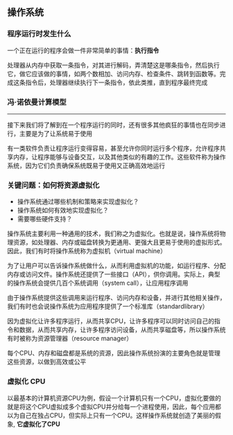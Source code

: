 ## 操作系统

### 程序运行时发生什么

一个正在运行的程序会做一件非常简单的事情：**执行指令**

处理器从内存中获取一条指令，对其进行解码，弄清楚这是哪条指令，然后执行它，做它应该做的事情，如两个数相加、访问内存、检查条件、跳转到函数等。完成这条指令后，处理器继续执行下一条指令，依此类推，直到程序最终完成

### 冯·诺依曼计算模型

---------------------------

接下来我们将了解到在一个程序运行的同时，还有很多其他疯狂的事情也在同步进行，主要是为了让系统易于使用

有一类软件负责让程序运行变得容易，甚至允许你同时运行多个程序，允许程序共享内存，让程序能够与设备交互，以及其他类似的有趣的工作。这些软件称为操作系统，因为它们负责确保系统既易于使用又正确高效地运行


### 关键问题：如何将资源虚拟化

- 操作系统通过哪些机制和策略来实现虚拟化？
- 操作系统如何有效地实现虚拟化？
- 需要哪些硬件支持？

操作系统主要利用一种通用的技术，我们称之为虚拟化。也就是说，操作系统将物理资源，如处理器、内存或磁盘转换为更通用、更强大且更易于使用的虚拟形式。因此，我们有时将操作系统称为虚拟机（virtual machine）

为了让用户可以告诉操作系统做什么，从而利用虚拟机的功能，如运行程序、分配内存或访问文件。操作系统还提供了一些接口（API），供你调用。实际上，典型的操作系统会提供几百个系统调用（system call），让应用程序调用

由于操作系统提供这些调用来运行程序、访问内存和设备，并进行其他相关操作，我们有时也会说操作系统为应用程序提供了一个标准库（standardlibrary）

因为虚拟化让许多程序运行，从而共享CPU，让许多程序可以同时访问自己的指令和数据，从而共享内存，让许多程序访问设备，从而共享磁盘等，所以操作系统有时被称为资源管理器（resource manager）

每个CPU、内存和磁盘都是系统的资源，因此操作系统扮演的主要角色就是管理这些资源，以做到高效或公平


### 虚拟化 CPU

以最基本的计算机资源CPU为例，假设一个计算机只有一个CPU，虚拟化要做的就是将这个CPU虚拟成多个虚拟CPU并分给每一个进程使用，因此，每个应用都以为自己在独占CPU，但实际上只有一个CPU。这样操作系统就创造了美丽的假象, **它虚拟化了CPU**

